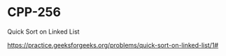 # CPP-256
Quick Sort on Linked List













https://practice.geeksforgeeks.org/problems/quick-sort-on-linked-list/1#
